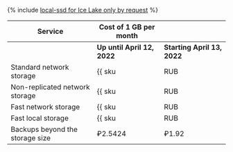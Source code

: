 {% include [local-ssd for Ice Lake only by request](../../_includes/ice-lake-local-ssd-note.md) %}

| Service                         | Cost of 1 GB per month                                              |  | 
| ----- | ----- | ---- |
| | **Up until April 12, 2022** | **Starting  April 13, 2022** |
| Standard network storage        | {{ sku|RUB|mdb.cluster.network-hdd.pg|month|string }}               | ₽3.20 |
| Non-replicated network storage  | {{ sku|RUB|mdb.cluster.network-ssd-nonreplicated.pg|month|string }} | ₽8.80 |
| Fast network storage            | {{ sku|RUB|mdb.cluster.network-nvme.pg|month|string }}              | ₽13.01 |
| Fast local storage              | {{ sku|RUB|mdb.cluster.local-nvme.pg|month|string }}                | ₽13.01 |
| Backups beyond the storage size | ₽2.5424                                                             | ₽1.92 |
